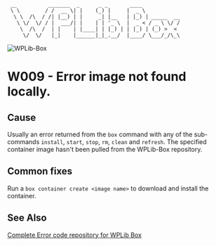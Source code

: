 ```
 __          _______  _      _ _       ____
 \ \        / /  __ \| |    (_) |     |  _ \
  \ \  /\  / /| |__) | |     _| |__   | |_) | _____  __
   \ \/  \/ / |  ___/| |    | | '_ \  |  _ < / _ \ \/ /
    \  /\  /  | |    | |____| | |_) | | |_) | (_) >  <
     \/  \/   |_|    |______|_|_.__/  |____/ \___/_/\_\
```

![WPLib-Box](https://github.com/wplib/wplib-box/blob/master/WPLib-Box-100x.png)

# W009 - Error image not found locally.

## Cause
Usually an error returned from the `box` command with any of the sub-commands `install`, `start`, `stop`, `rm`, `clean` and `refresh`.
The specified container image hasn't been pulled from the WPLib-Box repository.

## Common fixes
Run a `box container create <image name>` to download and install the container.

### 


## See Also
[Complete Error code repository for WPLib Box](https://github.com/wplib/wplib-box/tree/master/docs/errors)

